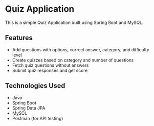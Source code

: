 # Quiz Application

This is a simple Quiz Application built using Spring Boot and MySQL.

## Features

- Add questions with options, correct answer, category, and difficulty level
- Create quizzes based on category and number of questions
- Fetch quiz questions without answers
- Submit quiz responses and get score

## Technologies Used

- Java
- Spring Boot
- Spring Data JPA
- MySQL
- Postman (for API testing)
